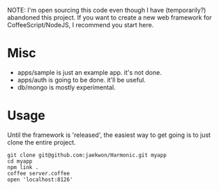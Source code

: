 NOTE: I'm open sourcing this code even though I have (temporarily?) abandoned this project. If you want to create a new web framework for CoffeeScript/NodeJS, I recommend you start here.

Misc
====

* apps/sample is just an example app. it's not done.
* apps/auth is going to be done. it'll be useful.
* db/mongo is mostly experimental.

Usage
=====

Until the framework is 'released', the easiest way to get going is to just clone the entire project.

    git clone git@github.com:jaekwon/Harmonic.git myapp
    cd myapp 
    npm link .
    coffee server.coffee
    open 'localhost:8126'
